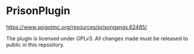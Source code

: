 # PrisonPlugin
https://www.spigotmc.org/resources/prisongangs.62485/

The plugin is licensed under GPLv3. All changes made must be released to public in this repository.
